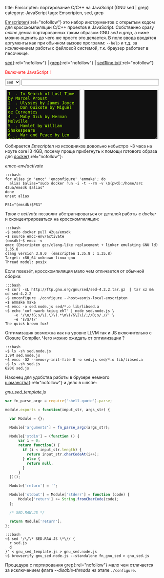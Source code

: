 title: Emscripten: портирование C/C++ на JavaScript (GNU sed | grep)
category: JavaScript
tags: Emscripten, sed, grep


[Emscripten](http://kripken.github.io/emscripten-site/docs/compiling/Building-Projects.html){:rel="nofollow"} это набор инструментов с открытым кодом для кросскомпиляции C/C++ проектов в JavaScript. Собственно сразу *online* демка портированных таким образом GNU *sed* и *grep*, а ниже можно оценить до чего же просто это делается. В поле ввода вводятся аргументы как при обычном вызове программ: ```--help``` и т.д. за исключением работы с файловой системой, т.к. браузер работает в песочнице.

[sed](http://www.panix.com/~elflord/unix/sed.html){:rel="nofollow"} | [grep](http://www.panix.com/~elflord/unix/grep.html){:rel="nofollow"} | [sed1line.txt](http://sed.sourceforge.net/sed1line.txt){:rel="nofollow"}

<noscript><span style="color:red;">Включите JavaScript ! </span></noscript>
<script type="text/javascript" src="{attach}gnu_sed.js"></script>
<script type="text/javascript" src="{attach}gnu_grep.js"></script>

<script type="text/javascript">
(function() {

  var parseId, 
      sed_default_input = "-e 's/Fyodor \\(Dostoyevsky\\)/F. \\1/' -e 'n;d'",
      grep_default_input = "--text 'Dostoyevsky\\|Tolstoy'";

  function id(i) {
      return document.getElementById(i);
  }
  function parse(delay) {
      if (parseId) {
          window.clearTimeout(parseId);
      }

      parseId = window.setTimeout(function () {
        var input = id("text-input").value;
        var args = id("current-exec-args").value;
        var exec = id("current-exec").value;
        id("out-result").value = window[exec](input, args);
      }, delay || 1984);
  }
  window.onload = function () {
      var update = function() { parse(); };
      id("text-input").onkeyup = update;
      id("current-exec").onchange = function() {
        id("current-exec-args").value = 
          id("current-exec").value === 'fn_gnu_sed'
            ? sed_default_input
            : grep_default_input;
        update(); 
      };
      id("current-exec-args").onkeyup = update;
      id("current-exec-args").value = sed_default_input;
      parse();
  };
})();
</script>

<!-- http://stackoverflow.com/q/5825861/ -->
<p style="display: flex;">
<select id="current-exec" style="margin-right:5px;">
    <option value="fn_gnu_sed">sed</option>
    <option value="fn_gnu_grep">grep</option>
</select>
<input id="current-exec-args" type="text" style="flex: 1;">
</p>

<div>
<!-- http://www.freeformatter.com/html-escape.html -->
<div style="width:49%; border:1px solid #ddd; float:left;">
  <textarea rows="10" id="text-input" autocomplete="off"
    style="width:97%; margin:auto; color: #AAFF00; background-color: #111111; border: none; overflow:auto; padding: 5px; display: block;">1  . In Search of Lost Time by Marcel Proust 
2  . Ulysses by James Joyce
3  . Don Quixote by Miguel de Cervantes
4  . Moby Dick by Herman Melville
5  . Hamlet by William Shakespeare
6  . War and Peace by Leo Tolstoy
7  . The Odyssey by Homer
8  . The Great Gatsby by F. Scott Fitzgerald
9  . The Divine Comedy by Dante Alighieri 
10 . Madame Bovary by Gustave Flaubert
11 . The Brothers Karamazov by Fyodor Dostoyevsky
12 . One Hundred Years of Solitude by Gabriel Garcia Marquez
13 . The Adventures of Huckleberry Finn by Mark Twain
14 . The Iliad by Homer
15 . Lolita by Vladimir Nabokov
16 . Anna Karenina by Leo Tolstoy
17 . Crime and Punishment by Fyodor Dostoyevsky
18 . Alice's Adventures in Wonderland by Lewis Carroll
19 . The Sound and the Fury by William Faulkner
20 . Pride and Prejudice by Jane Austen
21 . The Catcher in the Rye by J. D. Salinger
22 . Wuthering Heights by Emily Brontë
23 . Nineteen Eighty Four by George Orwell
24 . Heart of Darkness by Joseph Conrad
25 . To the Lighthouse by Virginia Woolf
26 . Absalom, Absalom! by William Faulkner
27 . Middlemarch by George Eliot
28 . The Trial by Franz Kafka
29 . One Thousand and One Nights by India/Iran/Iraq/Egypt
30 . The Stories of Anton Chekhov by Anton Chekhov
31 . The Red and the Black by Stendhal
32 . Gulliver's Travels by Jonathan Swift
33 . Catch-22 by Joseph Heller
34 . The Grapes of Wrath by John Steinbeck
35 . Invisible Man by Ralph Ellison
36 . The Stranger by Albert Camus
37 . Great Expectations by Charles Dickens
38 . The Aeneid by Virgil
39 . David Copperfield by Charles Dickens
40 . Mrs. Dalloway by Virginia Woolf
41 . Beloved by Toni Morrison
42 . The Canterbury Tales by Geoffrey Chaucer
43 . Collected Fiction by Jorge Luis Borges
44 . Leaves of Grass by Walt Whitman
45 . Candide by Voltaire
46 . Jane Eyre by Charlotte Brontë
47 . As I Lay Dying by William Faulkner
48 . The Sun Also Rises by Ernest Hemingway
49 . The Complete Stories of Franz Kafka by Franz Kafka
50 . Tristram Shandy by Laurence Sterne
51 . A Portrait of the Artist as a Young Man by James Joyce
52 . The Portrait of a Lady by Henry James
53 . Oedipus the King by Sophocles
54 . Les Misérables by Victor Hugo
55 . To Kill a Mockingbird by Harper Lee
56 . Paradise Lost by John Milton
57 . The Complete Tales and Poems of Edgar Allan Poe by Edgar Allan Poe
58 . Pale Fire by Vladimir Nabokov
59 . A Passage to India by E.M. Forster
60 . The Idiot by Fyodor Dostoyevsky
61 . The Scarlet Letter by Nathaniel Hawthorne
62 . Antigone by Sophocles
63 . Faust by Johann Wolfgang von Goethe
64 . The Magic Mountain by Thomas Mann
65 . Dead Souls by Nikolai Gogol
66 . The Metamorphosis by Franz Kafka
67 . Midnight's Children by Salman Rushdie
68 . Emma by Jane Austen
69 . For Whom the Bell Tolls by Ernest Hemingway
70 . Frankenstein by Mary Shelley
71 . Journey to the End of The Night by Louis-Ferdinand Céline
72 . Oresteia by Aeschylus
73 . The Old Man and the Sea by Ernest Hemingway
74 . Vanity Fair by William Makepeace Thackeray
75 . The Complete Stories of Flannery O'Connor by Flannery O'Connor
76 . Under the Volcano by Malcolm Lowry
77 . Gargantua and Pantagruel by Francois Rabelais
78 . Tom Jones by Henry Fielding
79 . Fairy Tales and Stories by Hans Christian Anderson
80 . Things Fall Apart by Chinua Achebe
81 . The Flowers of Evil by Charles Baudelaire
82 . Brave New World by Aldous Huxley
83 . The Tin Drum by Günter Grass
84 . The Good Soldier by Ford Madox Ford
85 . A Farewell to Arms by Ernest Hemingway
86 . The Possessed by Fyodor Dostoevsky
87 . Poems of Emily Dickinson by Emily Dickinson
88 . On the Road by Jack Kerouac
89 . The Master and Margarita by Mikhail Bulgakov
90 . The Castle by Franz Kafka
91 . Father Goriot by Honoré de Balzac
92 . Stories of Ernest Hemingway by Ernest Hemingway
93 . Robinson Crusoe by Daniel Defoe
94 . Collected Poems of W. B. Yeats by W. B. Yeats
95 . The Charterhouse of Parma by Stendhal
96 . The Tale of Genji by Murasaki Shikibu
97 . Oedipus at Colonus by Sophocles
98 . Fathers and Sons by Ivan Turgenev
99 . Metamorphoses by Ovid</textarea>
</div>
<div style="width:49%; border:1px solid #ddd; float:right;">
  <textarea rows="10" id="out-result" autocomplete="off"
    style="width:97%; margin:auto; color: #EE00AA; background-color: #111111; border: none; overflow:auto; padding: 5px; display: block;" readonly></textarea>
</div>
<div style="clear:both;"></div>
</div>

Собирается *Emscripten* из исходников довольно небыстро ~3 часа на ноуте core i3 4GB, посему проще прибегнуть к помощи готового образа для [docker](http://docs.docker.com/engine/installation/ubuntulinux/){:rel="nofollow"}:

*emcc-env/activate*

    :::bash
    for alias in 'emcc' 'emconfigure' 'emmake'; do
      alias $alias="sudo docker run -i -t --rm -v \$(pwd):/home/src 42ua/emsdk $alias"
    done
    unset alias

    PS1="(emsdk)$PS1"

Трюк с *activate* позволит абстрагироваться от деталей работы с *docker* и сконцентрироваться на кросскомпиляции:

    :::bash
    ~$ sudo docker pull 42ua/emsdk
    ~$ source emcc-env/activate
    (emsdk)~$ emcc -v
    emcc (Emscripten gcc/clang-like replacement + linker emulating GNU ld) 1.35.8
    clang version 3.8.0  (emscripten 1.35.8 : 1.35.8)
    Target: x86_64-unknown-linux-gnu
    Thread model: posix

Если повезёт, кросскомпиляция мало чем отличается от обычной сборки:

    :::bash
    ~$ curl -sL http://ftp.gnu.org/gnu/sed/sed-4.2.2.tar.gz  | tar xz && cd sed-4.2.2
    ~$ emconfigure ./configure --host=asmjs-local-emscripten
    ~$ emmake make
    ~$ emcc -o sed.node.js sed/*.o lib/libsed.a
    ~$ echo 'xof nworb kciuq ehT' | node sed.node.js \
        -e '/\n/!G;s/\(.\)\(.*\n\)/&\2\1/;//D;s/.//' \
        -e 's/$/!/'
    The quick brown fox!

Оптимизация возможна как на уровне LLVM так и JS включительно с Closure Compiler. Чего можно ожидать от оптимизации ?

    :::bash
    ~$ ls -sh sed.node.js
    1,9M sed.node.js
    ~$ emcc -O2 --memory-init-file 0 -o sed.js sed/*.o lib/libsed.a
    ~$ ls -sh sed.js
    620K sed.js

Наконец для удобства работы в брузере немного [шаманства](http://mozakai.blogspot.com/2012/03/howto-port-cc-library-to-javascript.html){:rel="nofollow"} и дело в шляпе:

*gnu_sed_template.js*

```js
var fn_parse_argc = require('shell-quote').parse;

module.exports = function(input_str, args_str) {

  var Module = {};

  Module['arguments'] = fn_parse_argc(args_str);

  Module['stdin'] = (function () {
      var i = 0;
      return function() {
        if (i < input_str.length) {
          return input_str.charCodeAt(i++);
        } else {
          return null;
        }
      }
  })();

  Module['return'] = '';

  Module['stdout'] = Module['stderr'] = function (code) {
      Module['return'] += String.fromCharCode(code);
  };

  /* SED.RAW.JS */

  return Module['return'];
};
```

    :::bash
    ~$ sed '/\/\* SED.RAW.JS \*\// {
      r sed.js
      d
    }' < gnu_sed_template.js > gnu_sed.node.js
    ~$ browserify gnu_sed.node.js --standalone fn_gnu_sed > gnu_sed.js

Процедура с портирования [grep](http://ftp.gnu.org/gnu/grep/grep-2.22.tar.xz){:rel="nofollow"} мало чем отличается за исключением флага *--disable-threads* на этапе ```./configure```.